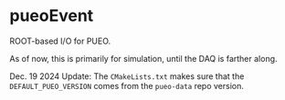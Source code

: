 # pueoEvent

ROOT-based I/O for PUEO. 

As of now, this is primarily for simulation, until the DAQ is farther along. 

Dec. 19 2024 Update:
    The `CMakeLists.txt` makes sure that the `DEFAULT_PUEO_VERSION` comes from the `pueo-data` repo version.

